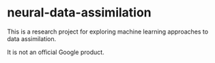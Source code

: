 # neural-data-assimilation

This is a research project for exploring machine learning approaches
to data assimilation.

It is not an official Google product.

